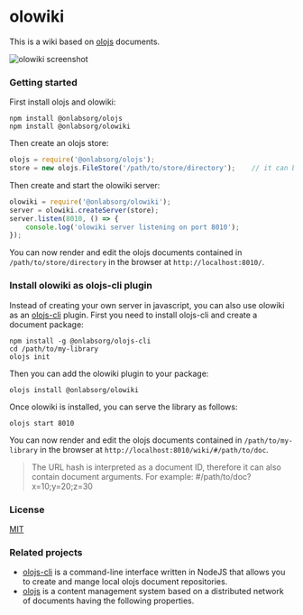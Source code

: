 # olowiki

This is a wiki based on [olojs] documents.

![olowiki screenshot](./docs/screenshot.png)


### Getting started
First install olojs and olowiki:

```
npm install @onlabsorg/olojs
npm install @onlabsorg/olowiki
```

Then create an olojs store:

```js
olojs = require('@onlabsorg/olojs');
store = new olojs.FileStore('/path/to/store/directory');    // it can be any store type, not just a FileStore
```

Then create and start the olowiki server:

```js
olowiki = require('@onlabsorg/olowiki');
server = olowiki.createServer(store);
server.listen(8010, () => {
    console.log('olowiki server listening on port 8010');
});
```

You can now render and edit the olojs documents contained in `/path/to/store/directory`
in the browser at `http://localhost:8010/`.


### Install olowiki as olojs-cli plugin
Instead of creating your own server in javascript, you can also use olowiki as
an [olojs-cli] plugin. First you need to install olojs-cli and create a document 
package:

```
npm install -g @onlabsorg/olojs-cli
cd /path/to/my-library
olojs init
```

Then you can add the olowiki plugin to your package:

```
olojs install @onlabsorg/olowiki
```

Once olowiki is installed, you can serve the library as follows:

```
olojs start 8010
```

You can now render and edit the olojs documents contained in `/path/to/my-library`
in the browser at `http://localhost:8010/wiki/#/path/to/doc`.

> The URL hash is interpreted as a document ID, therefore it can also contain
> document arguments. For example: #/path/to/doc?x=10;y=20;z=30


### License
[MIT](https://opensource.org/licenses/MIT)


### Related projects
* [olojs-cli] is a command-line interface written in NodeJS that allows you to
  create and mange local olojs document repositories.
* [olojs] is a content management system based on a distributed network of 
  documents having the following properties.

[olojs]: https://github.com/onlabsorg/olojs/blob/master/README.md
[olojs-cli]: https://github.com/onlabsorg/olojs-cli/blob/main/README.md
